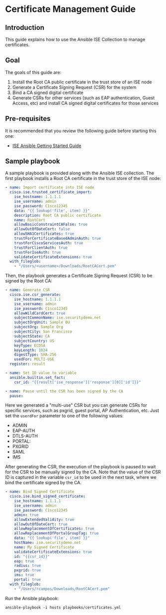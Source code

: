 # Certificate Management Guide

## Introduction

This guide explains how to use the Ansible ISE Collection to manage certificates.

## Goal

The goals of this guide are:

1. Install the Root CA public certificate in the trust store of an ISE node
2. Generate a Certificate Signing Request (CSR) for the system
3. Bind a CA signed digital certificate
4. Generate CSRs for other services (such as EAP authentication, Guest Access, etc) and install CA signed digital certificates for those services 


## Pre-requisites

It is recommended that you review the following guide before starting this one:

- [ISE Ansible Getting Started Guide](./ansible_start_guide.md)

## Sample playbook

A sample playbook is provided along with the Ansible ISE collection. The first playbook installs a Root CA certificate in the trust store of the ISE node:

```yaml
- name: Import certificate into ISE node
  cisco.ise.trusted_certificate_import:
    ise_hostname: 1.1.1.1
    ise_username: admin
    ise_password: C1sco12345
    data: "{{ lookup('file', item) }}"
    description: Root CA public certificate
    name: RootCert
    allowBasicConstraintCAFalse: true
    allowOutOfDateCert: false
    allowSHA1Certificates: true
    trustForCertificateBasedAdminAuth: true
    trustForCiscoServicesAuth: true
    trustForClientAuth: true
    trustForIseAuth: true
    validateCertificateExtensions: true
  with_fileglob:
    - "/Users/<username>/Downloads/RootCACert.pem"
```

Then, the playbook generates a Certificate Signing Request (CSR) to be signed by the Root CA:

```yaml
- name: Generate CSR
  cisco.ise.csr_generate:
    ise_hostname: 1.1.1.1
    ise_username: admin
    ise_password: C1sco12345
    allowWildCardCert: true
    subjectCommonName: ise.securitydemo.net
    subjectOrgUnit: Sample OU
    subjectOrg: Sample Org
    subjectCity: San Francisco
    subjectState: CA
    subjectCountry: US
    keyType: ECDSA
    keyLength: 1024
    digestType: SHA-256
    usedFor: MULTI-USE
  register: result

- name: Set ID value to variable
  ansible.builtin.set_fact:
    csr_id: "{{result['ise_response']['response'][0]['id']}}"

- name: Pause until the CSR has been signed by the CA
  pause:
```

Here we generated a "multi-use" CSR but you can generate CSRs for specific services, such as pxgrid, guest portal, AP Authentication, etc. Just set the `userdFor` parameter to one of the following values:
* ADMIN
* EAP-AUTH
* DTLS-AUTH
* PORTAL: 
* PXGRID
* SAML
* IMS

After generating the CSR, the execution of the playbook is paused to wait for the CSR to be manually signed by the CA. Note that the value of the CSR ID is captured in the variable `csr_id` to be used in the next task, where we bind the certificate signed by the CA.

```yaml
- name: Bind Signed Certificate
  cisco.ise.bind_signed_certificate:
    ise_hostname: 1.1.1.1
    ise_username: admin
    ise_password: C1sco12345
    admin: true
    allowExtendedValidity: true
    allowOutOfDateCert: true
    allowReplacementOfCertificates: true
    allowReplacementOfPortalGroupTag: true
    data: "{{ lookup('file', item) }}"
    hostName: ise.securitydemo.net
    name: My Signed Certificate
    validateCertificateExtensions: true
    id: "{{csr_id}}"
    eap: true
    radius: true
    pxgrid: true
    ims: true
    portal: true
  with_fileglob:
    - "/Users/rcampos/Downloads/RootCACert.pem" 
```

Run the Ansible playbook:

```cli
ansible-playbook -i hosts playbooks/certificates.yml
```

